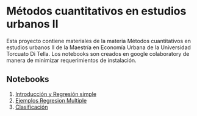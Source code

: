 # Métodos cuantitativos en estudios urbanos II

Esta proyecto contiene materiales de la materia Métodos cuantitativos en estudios urbanos II de la Maestría en Economía Urbana de la Universidad Torcuato Di Tella. 
Los notebooks son creados en google colaboratory de manera de minimizar requerimientos de instalación.

## Notebooks 

1. [Introducción y Regresión simple](https://github.com/rpasquini/metodos_cuantitativos_2022/blob/main/1_Introduccion.ipynb) 
2. [Ejemplos Regresion Multiple](https://github.com/rpasquini/metodos_cuantitativos_2022/blob/main/OLS4_Regresion_Multiple.ipynb) 
3. [Clasificación](https://github.com/rpasquini/metodos_cuantitativos_2022/blob/main/5_Modelos_de_Clasificacion.ipynb)
